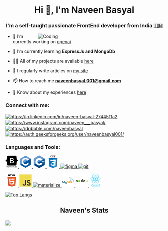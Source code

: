 
<h1 align="center">Hi 👋, I'm Naveen Basyal</h1>
<h3 align="center">I'm a self-taught passionate FrontEnd developer from India 🇮🇳</h3>
<img align="right" alt="Coding" width="400" src="https://media.tenor.com/NOYF3f82b_gAAAAC/programmer.gif">

- 🔭 I’m currently working on [openai](https://github.com/naveenbasyal/openai)

- 🌱 I’m currently learning **ExpressJs and MongoDb**

- 👨‍💻 All of my projects are available [here](https://github.com/naveenbasyal)

- 📝 I regularly write articles on [my site](https://naveenbasyal.github.io/myportfolio)

- 📫 How to reach me **naveenbasyal.001@gmail.com**

- 📄 Know about my experiences [here](https://naveenbasyal.github.io/myportfolio)

<h3 align="left">Connect with me:</h3>
<p align="left">
<a href="https://linkedin.com/in/https://in.linkedin.com/in/naveen-basyal-2744511a2" target="blank"><img align="center" src="https://raw.githubusercontent.com/rahuldkjain/github-profile-readme-generator/master/src/images/icons/Social/linked-in-alt.svg" alt="https://in.linkedin.com/in/naveen-basyal-2744511a2" height="30" width="40" /></a>
<a href="https://instagram.com/https://www.instagram.com/naveen___basyal/" target="blank"><img align="center" src="https://raw.githubusercontent.com/rahuldkjain/github-profile-readme-generator/master/src/images/icons/Social/instagram.svg" alt="https://www.instagram.com/naveen___basyal/" height="30" width="40" /></a>
<a href="https://dribbble.com/https://dribbble.com/naveenbasyal" target="blank"><img align="center" src="https://raw.githubusercontent.com/rahuldkjain/github-profile-readme-generator/master/src/images/icons/Social/dribbble.svg" alt="https://dribbble.com/naveenbasyal" height="30" width="40" /></a>
<a href="https://auth.geeksforgeeks.org/user/https://auth.geeksforgeeks.org/user/naveenbasyal001/" target="blank"><img align="center" src="https://raw.githubusercontent.com/rahuldkjain/github-profile-readme-generator/master/src/images/icons/Social/geeks-for-geeks.svg" alt="https://auth.geeksforgeeks.org/user/naveenbasyal001/" height="30" width="40" /></a>
</p>

<h3 align="left">Languages and Tools:</h3>
<p align="left"> <a href="https://getbootstrap.com" target="_blank" rel="noreferrer"> <img src="https://raw.githubusercontent.com/devicons/devicon/master/icons/bootstrap/bootstrap-plain-wordmark.svg" alt="bootstrap" width="40" height="40"/> </a> <a href="https://www.cprogramming.com/" target="_blank" rel="noreferrer"> <img src="https://raw.githubusercontent.com/devicons/devicon/master/icons/c/c-original.svg" alt="c" width="40" height="40"/> </a> <a href="https://www.w3schools.com/cpp/" target="_blank" rel="noreferrer"> <img src="https://raw.githubusercontent.com/devicons/devicon/master/icons/cplusplus/cplusplus-original.svg" alt="cplusplus" width="40" height="40"/> </a> <a href="https://www.w3schools.com/css/" target="_blank" rel="noreferrer"> <img src="https://raw.githubusercontent.com/devicons/devicon/master/icons/css3/css3-original-wordmark.svg" alt="css3" width="40" height="40"/> </a> <a href="https://www.figma.com/" target="_blank" rel="noreferrer"> <img src="https://www.vectorlogo.zone/logos/figma/figma-icon.svg" alt="figma" width="40" height="40"/> </a> <a href="https://git-scm.com/" target="_blank" rel="noreferrer"> <img src="https://www.vectorlogo.zone/logos/git-scm/git-scm-icon.svg" alt="git" width="40" height="40"/> </a><br><br> <a href="https://www.w3.org/html/" target="_blank" rel="noreferrer"> <img src="https://raw.githubusercontent.com/devicons/devicon/master/icons/html5/html5-original-wordmark.svg" alt="html5" width="40" height="40"/> </a> <a href="https://developer.mozilla.org/en-US/docs/Web/JavaScript" target="_blank" rel="noreferrer"> <img src="https://raw.githubusercontent.com/devicons/devicon/master/icons/javascript/javascript-original.svg" alt="javascript" width="40" height="40"/> </a> <a href="https://materializecss.com/" target="_blank" rel="noreferrer"> <img src="https://raw.githubusercontent.com/prplx/svg-logos/5585531d45d294869c4eaab4d7cf2e9c167710a9/svg/materialize.svg" alt="materialize" width="40" height="40"/> </a> <a href="https://www.mysql.com/" target="_blank" rel="noreferrer"> <img src="https://raw.githubusercontent.com/devicons/devicon/master/icons/mysql/mysql-original-wordmark.svg" alt="mysql" width="40" height="40"/> </a> <a href="https://nodejs.org" target="_blank" rel="noreferrer"> <img src="https://raw.githubusercontent.com/devicons/devicon/master/icons/nodejs/nodejs-original-wordmark.svg" alt="nodejs" width="40" height="40"/> </a> <a href="https://reactjs.org/" target="_blank" rel="noreferrer"> <img src="https://raw.githubusercontent.com/devicons/devicon/master/icons/react/react-original-wordmark.svg" alt="react" width="40" height="40"/> </a> </p>


[![Top Langs](https://github-readme-stats.vercel.app/api/top-langs/?username=naveenbasyal&layout=compact)](https://github.com/anuraghazra/github-readme-stats)

<h2 align="center">Naveen's Stats</h2><img align="center" src="https://github-readme-stats.vercel.app/api?username=naveenbasyal&show_icons=true&theme=tokyonight">
